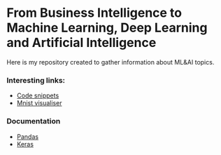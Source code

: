 # From Business Intelligence to Machine Learning, Deep Learning and Artificial Intelligence

Here is my repository created to gather information about ML&AI topics.


### Interesting links:
* [Code snippets](https://chrisalbon.com)
* [Mnist visualiser](http://nn-mnist.sennabaum.com/)


### Documentation
* [Pandas](http://pandas.pydata.org/pandas-docs/stable/index.html)
* [Keras](https://keras.io/)
